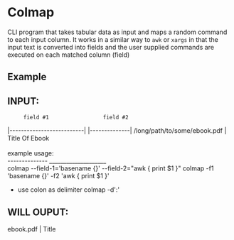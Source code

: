 # Colmap

CLI program that takes tabular data as input and maps a random
command to each input column. It works in a similar way to `awk` or `xargs` in
that the input text is converted into fields and the user supplied
commands are executed on each matched column (field)


## Example

INPUT:
-----

         field #1                 field #2
 |--------------------------|   |--------------|
/long/path/to/some/ebook.pdf  | Title Of Ebook
                                 \
                                  \
example usage:                     \
--------------                      \____________________
                                                         \
colmap --field-1='basename {}'  --field-2="awk { print $1 }"
colmap -f1 'basename {}' -f2 'awk { print $1 }'

- use colon as delimiter 
colmap -d':'

WILL OUPUT:
----------

ebook.pdf  |   Title
